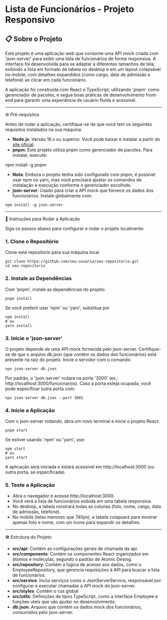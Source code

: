# Lista de Funcionários - Projeto Responsivo

## 📋 Sobre o Projeto

Este projeto é uma aplicação web que consome uma API mock criada com 'json-server' para exibir uma lista de funcionários de forma responsiva. A interface foi desenvolvida para se adaptar a diferentes tamanhos de tela, exibindo a lista em formato de tabela no desktop e em um layout colapsável no mobile, com detalhes expandidos (como cargo, data de admissão e telefone) ao clicar em cada funcionário.

A aplicação foi construída com React e TypeScript, utilizando 'pnpm' como gerenciador de pacotes, e segue boas práticas de desenvolvimento front-end para garantir uma experiência de usuário fluida e acessível.

---

⚙️ Pré-requisitos

Antes de rodar a aplicação, certifique-se de que você tem os seguintes requisitos instalados na sua máquina:

- **Node.js**: Versão 16.x ou superior. Você pode baixar e instalar a partir do [site oficial](https://nodejs.org/).
- **pnpm**: Este projeto utiliza pnpm como gerenciador de pacotes. Para instalar, execute:

npm install -g pnpm

- **Nota**: Embora o projeto tenha sido configurado com pnpm, é possível usar npm ou yarn, mas você precisará ajustar os comandos de instalação e execução conforme o gerenciador escolhido.
- **json-server**: Usado para criar a API mock que fornece os dados dos funcionários. Instale globalmente com:

```
npm install -g json-server
```

---

🚀 Instruções para Rodar a Aplicação

Siga os passos abaixo para configurar e rodar o projeto localmente:

### 1\. Clone o Repositório

Clone este repositório para sua máquina local

```
git clone https://github.com/seu-usuario/seu-repositorio.git
cd seu-repositorio
```

### 2\. Instale as Dependências

Com 'pnpm', instale as dependências do projeto:

```
pnpm install
```

Se você preferir usar 'npm' ou 'yarn', substitua por

```
npm install
# ou
yarn install
```

### 3\. Inicie o 'json-server'

O projeto depende de uma API mock fornecida pelo json-server. Certifique-se de que o arquivo db.json (que contém os dados dos funcionários) está presente na raiz do projeto. Inicie o servidor com o comando:

```
npx json-server db.json
```

Por padrão, o 'json-server' rodará na porta '3000' (ex.: http://localhost:3000/funcionarios). Caso a porta esteja ocupada, você pode especificar outra porta com:

```
npx json-server db.json --port 3001
```

### 4\. Inicie a Aplicação

Com o json-server rodando, abra um novo terminal e inicie o projeto React:

```
pnpm start
```

Se estiver usando 'npm' ou 'yarn', use:

```
npm start
# ou
yarn start
```

A aplicação será iniciada e estará acessível em http://localhost:3000 (ou outra porta, se especificada).

### 5\. Teste a Aplicação

- Abra o navegador e acesse http://localhost:3000.
- Você verá a lista de funcionários exibida em uma tabela responsiva.
- No desktop, a tabela mostrará todas as colunas (foto, nome, cargo, data de admissão, telefone).
- No mobile (telas menores que 740px), a tabela colapsará para mostrar apenas foto e nome, com um ícone para expandir os detalhes.

---

🛠️ Estrutura do Projeto

- **src/api**: Contém as configurações gerais de chamada da api.
- **src/components**: Contém os componentes React organizados em átomos e moléculas, segundo o padrão de Atomic Desing.
- **src/repository**: Contém a lógica de acesso aos dados, como o EmployeeRepository, que gerencia requisições à API para buscar a lista de funcionários.
- **src/service**: Inclui serviços como o JsonServerService, responsável por configurar e executar chamadas à API mock do json-server.
- **src/styles**: Contém o css global
- **src/utils**: Definições de tipos TypeScript, como a interface Employee e funções uteis que vão ajudar no desenvolvimento.
- **db.json**: Arquivo que contém os dados mock dos funcionários, consumidos pelo json-server.
